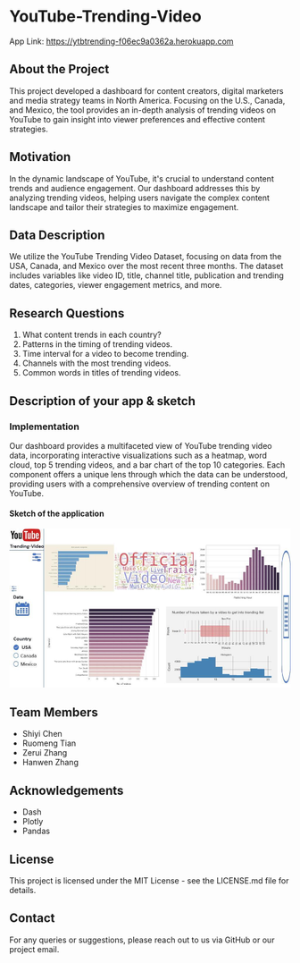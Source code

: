 # YouTube-Trending-Video

App Link: https://ytbtrending-f06ec9a0362a.herokuapp.com

## About the Project
This project developed a dashboard for content creators, digital marketers and media strategy teams in North America. Focusing on the U.S., Canada, and Mexico, the tool provides an in-depth analysis of trending videos on YouTube to gain insight into viewer preferences and effective content strategies.

## Motivation
In the dynamic landscape of YouTube, it's crucial to understand content trends and audience engagement. Our dashboard addresses this by analyzing trending videos, helping users navigate the complex content landscape and tailor their strategies to maximize engagement.

## Data Description
We utilize the YouTube Trending Video Dataset, focusing on data from the USA, Canada, and Mexico over the most recent three months. The dataset includes variables like video ID, title, channel title, publication and trending dates, categories, viewer engagement metrics, and more.


## Research Questions
1. What content trends in each country?
2. Patterns in the timing of trending videos.
3. Time interval for a video to become trending.
4. Channels with the most trending videos.
5. Common words in titles of trending videos.


## Description of your app & sketch
### Implementation

Our dashboard provides a multifaceted view of YouTube trending video data, incorporating interactive visualizations such as a heatmap, word cloud, top 5 trending videos, and a bar chart of the top 10 categories. Each component offers a unique lens through which the data can be understood, providing users with a comprehensive overview of trending content on YouTube.


#### Sketch of the application
![sketch](551projectdashboard.jpg)

## Team Members
- Shiyi Chen
- Ruomeng Tian
- Zerui Zhang
- Hanwen Zhang

## Acknowledgements
- Dash
- Plotly
- Pandas


## License
This project is licensed under the MIT License - see the LICENSE.md file for details.

## Contact
For any queries or suggestions, please reach out to us via GitHub or our project email.